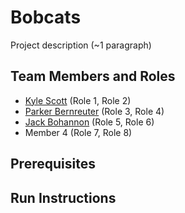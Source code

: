 # Bobcats

Project description (~1 paragraph)

## Team Members and Roles

* [Kyle Scott](https://github.com/kyle512/CIS350-HW2-Scott.git) (Role 1, Role 2)
* [Parker Bernreuter](https://github.com/pbernreuter/CIS350-HW2-Bernreuter.git) (Role 3, Role 4)
* [Jack Bohannon](https://github.com/jackbohan12/CIS350-HW2-Bohannon) (Role 5, Role 6)
* Member 4 (Role 7, Role 8)

## Prerequisites

## Run Instructions
